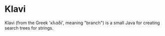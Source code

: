 Klavi
=====

Klavi (from the Greek 'κλαδί', meaning "branch") is a small Java for creating search trees for strings.